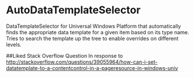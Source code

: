 # AutoDataTemplateSelector
DataTemplateSelector for Universal Windows Platform that automatically finds the appropriate data template for a given item based on its type name. Tries to search the template up the tree to enable overrides on different levels.

##Liked Stack Overflow Question
In response to http://stackoverflow.com/questions/39055964/how-can-i-set-datatemplate-to-a-contentcontrol-in-a-pageresource-in-windows-univ